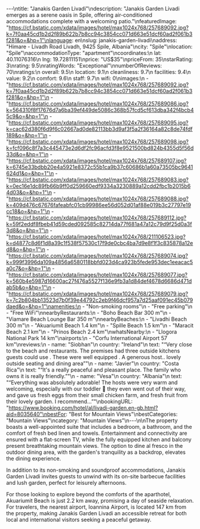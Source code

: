 ---\ntitle: "Janakis Garden Livadi"\ndescription: "Janakis Garden Livadi emerges as a serene oasis in Spile, offering air-conditioned accommodations complete with a welcoming patio."\nfeaturedImage: "https://cf.bstatic.com/xdata/images/hotel/max1024x768/257689092.jpg?k=7f0aa45cd1b2d2f89b622b7b8cc94c3854cc071d663e51dcf60ad2f061b3f281&o=&hp=1"\nlanguage: en\nslug: janakis-garden-livadi\naddress: "Himare - Livadh Road Livadh, 9425 Spile, Albania"\ncity: "Spile"\nlocation: "Spile"\naccommodationType: "apartment"\ncoordinates:\n  lat: 40.11076316\n  lng: 19.72811151\nprice: "US$35"\npriceFrom: 35\nstarRating: 3\nrating: 9.5\nratingWords: "Exceptional"\nnumberOfReviews: 70\nratings:\n  overall: 9.5\n  location: 9.1\n  cleanliness: 9.7\n  facilities: 9.4\n  value: 9.2\n  comfort: 9.6\n  staff: 9.7\n  wifi: 0\nimages:\n  - "https://cf.bstatic.com/xdata/images/hotel/max1024x768/257689092.jpg?k=7f0aa45cd1b2d2f89b622b7b8cc94c3854cc071d663e51dcf60ad2f061b3f281&o=&hp=1"\n  - "https://cf.bstatic.com/xdata/images/hotel/max1024x768/257689086.jpg?k=564310f8f17676d7a6ba39ef449de5086c368b57fcd5cf613dba342f4bcb45c9&o=&hp=1"\n  - "https://cf.bstatic.com/xdata/images/hotel/max1024x768/257689095.jpg?k=cac62d380f6d9f6c02667ad0de82113bb3d9af3f5a2f36164a82c8de74fdf189&o=&hp=1"\n  - "https://cf.bstatic.com/xdata/images/hotel/max1024x768/257689098.jpg?k=fcf096c8f7a3c445473e2d6df2fc96acfd3f8e9521500bd824b4355d5f56d33d&o=&hp=1"\n  - "https://cf.bstatic.com/xdata/images/hotel/max1024x768/257689107.jpg?k=6745e33bdbb20e4a5921e8372c55b1ca9b37c60686b1a60a73505bc9641624d1&o=&hp=1"\n  - "https://cf.bstatic.com/xdata/images/hotel/max1024x768/257689083.jpg?k=0ec16e1dc89fb66b9ff0d259660edf9334a3230889a12cdd2fbc1b2015b64d03&o=&hp=1"\n  - "https://cf.bstatic.com/xdata/images/hotel/max1024x768/257689088.jpg?k=409d476c67676fafeabfc01cb99986ee56d052d01af88e019b3c27797e19cc18&o=&hp=1"\n  - "https://cf.bstatic.com/xdata/images/hotel/max1024x768/257689112.jpg?k=59f2eddf8fbeb41d59cded092585c82714da77f681a47a12c79d9f25d0a3f3d8&o=&hp=1"\n  - "https://cf.bstatic.com/xdata/images/hotel/max1024x768/211106523.jpg?k=d4877c8d6f1d8a39c1f538f57530c17f9de0cbc4ba7d9e8f1f3c835878a12ed8&o=&hp=1"\n  - "https://cf.bstatic.com/xdata/images/hotel/max1024x768/257689074.jpg?k=999f3996da109a4856a6580118bbfd023d4ca923b5fede953dec1eeacac5a0c7&o=&hp=1"\n  - "https://cf.bstatic.com/xdata/images/hotel/max1024x768/257689077.jpg?k=560b4e5987d16600ac27f476a5527f136e9fb3a1d84def4678d6686d471dab5b&o=&hp=1"\n  - "https://cf.bstatic.com/xdata/images/hotel/max1024x768/257689079.jpg?k=7c2b804bb13523d7b0f39e44792c2eb9f46dcf957a7d25aaf091ec45b079daed&o=&hp=1"\namenities:\n  - "Non-smoking rooms"\n  - "Free parking"\n  - "Free WiFi"\nnearbyRestaurants:\n  - "Boho Beach Bar 300 m"\n  - "Viamare Beach Lounge Bar 350 m"\nnearbyBeaches:\n  - "Livadhi Beach 300 m"\n  - "Akuariumit Beach 1.4 km"\n  - "Spille Beach 1.5 km"\n  - "Maracit Beach 2.1 km"\n  - "Prinos Beach 2.4 km"\nwhatsNearby:\n  - "Llogora National Park 14 km"\nairports:\n  - "Corfu International Airport 57 km"\nreviews:\n  - name: "Siobhan"\n    country: "Ireland"\n    text: "“Very close to the beach and restaurants. The premises had three outside kitchens guests could use . These were well equipped . A generous host.. lovely outside seating and dining area”"\n  - name: "Javier"\n    country: "Costa Rica"\n    text: "“It's a really peaceful and pleasant place. The family who owns it is really friendly.”"\n  - name: "Vesa"\n    country: "Albania"\n    text: "“Everything was absolutely adorable! The hosts were very warm and welcoming, especially with our toddler 🥰 they even went out of their way, and gave us fresh eggs from their small chicken farm, and fresh fruit from their lovely garden. I recommend...”"\nbookingURL: "https://www.booking.com/hotel/al/livadi-garden.en-gb.html?aid=8035640"\nbestFor: "Best for Mountain Views"\nbestCategories: "Mountain Views"\ncategory: "Mountain Views"\n---\n\nThe property boasts a well-appointed suite that includes a bedroom, a bathroom, and the comfort of fresh bed linen and towels. Entertainment and connectivity are ensured with a flat-screen TV, while the fully equipped kitchen and balcony present breathtaking mountain views. The option to dine al fresco in the outdoor dining area, with the garden's tranquility as a backdrop, elevates the dining experience.

In addition to its non-smoking and soundproof accommodations, Janakis Garden Livadi invites guests to unwind with its on-site barbecue facilities and lush garden, perfect for leisurely afternoons.

For those looking to explore beyond the comforts of the aparthotel, Akuariumit Beach is just 2.2 km away, promising a day of seaside relaxation. For travelers, the nearest airport, Ioannina Airport, is located 147 km from the property, making Janakis Garden Livadi an accessible retreat for both local and international visitors seeking a peaceful getaway.